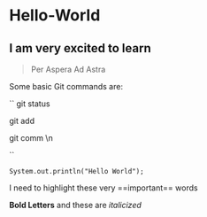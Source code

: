 # Hello-World

## I am very excited to **learn**

>Per Aspera Ad Astra

Some basic Git commands are:

``
git status

git add 

git comm \n

``

`System.out.println("Hello World"); `

I need to highlight these very ==important== words

**Bold Letters** and these are *italicized*
